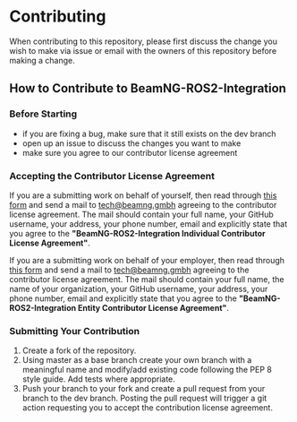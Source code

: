 # Contributing

When contributing to this repository, please first discuss the change you wish to make via issue or email with the owners of this repository before making a change.

## How to Contribute to BeamNG-ROS2-Integration

### Before Starting

* if you are fixing a bug, make sure that it still exists on the dev branch
* open up an issue to discuss the changes you want to make
* make sure you agree to our contributor license agreement

### Accepting the Contributor License Agreement

If you are a submitting work on behalf of yourself, then read through [this form](https://github.com/BeamNG/BeamNG-ROS2-Integration/blob/master/CLA-individual.pdf) and send a mail to tech@beamng.gmbh agreeing to the contributor license agreement. The mail should contain your full name, your GitHub username, your address, your phone number, email and explicitly state that you agree to the **"BeamNG-ROS2-Integration Individual Contributor License Agreement"**.

If you are a submitting work on behalf of your employer, then read through [this form](https://github.com/BeamNG/BeamNG-ROS2-Integration/blob/master/CLA-entity.pdf) and send a mail to tech@beamng.gmbh agreeing to the contributor license agreement. The mail should contain your full name, the name of your organization, your GitHub username, your address, your phone number, email and explicitly state that you agree to the **"BeamNG-ROS2-Integration Entity Contributor License Agreement"**.

### Submitting Your Contribution

1. Create a fork of the repository.
2. Using master as a base branch create your own branch with a meaningful name and modify/add existing code following the PEP 8 style guide. Add tests where appropriate.
3. Push your branch to your fork and create a pull request from your branch to the dev branch. Posting the pull request will trigger a git action requesting you to accept the contribution license agreement.
